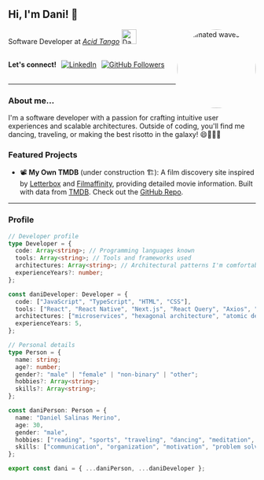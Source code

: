<h2>Hi, I'm Dani! 👋</h2>
<img align='right' src="https://cdn.dribbble.com/users/2454048/screenshots/15340392/media/dd54aafd6e4ecf7aa325c94113a792f5.gif" style="width:160px; height:160px; border-radius:50%;" alt="Animated waves GIF">

<p>
  Software Developer at <em><a href="https://www.acidtango.com/">Acid Tango</a></em> 
  <img src="https://media.tenor.com/fcaVanxsG8sAAAAM/lemon-dancing.gif" width="30" height="30" alt="Dancing lemon">
</p>

<p style="display: flex; align-items: center; gap: 10px; height: 50px;">
  <b>Let's connect!     </b>
  <a href="https://www.linkedin.com/in/danielsalinasmerino/">
    <img src="https://img.shields.io/badge/-danielsalinasmerino-blue?style=flat-square&logo=Linkedin&logoColor=white" alt="LinkedIn">
  </a>
  <a href="https://github.com/danielsalinasmerino">
    <img src="https://img.shields.io/github/followers/danielsalinasmerino?label=follow&style=social" alt="GitHub Followers">
  </a> 
</p>

---

### About me...

I'm a software developer with a passion for crafting intuitive user experiences and scalable architectures. Outside of coding, you'll find me dancing, traveling, or making the best risotto in the galaxy! 😄👨🏻‍🍳

### Featured Projects

- 📽️ **My Own TMDB** (under construction 🏗️): A film discovery site inspired by [Letterbox](https://letterboxd.com/) and [Filmaffinity](https://www.filmaffinity.com/), providing detailed movie information. Built with data from [TMDB](https://www.themoviedb.org/). Check out the [GitHub Repo](https://github.com/danielsalinasmerino/movies-app).

---

### Profile

```typescript
// Developer profile
type Developer = {
  code: Array<string>; // Programming languages known
  tools: Array<string>; // Tools and frameworks used
  architectures: Array<string>; // Architectural patterns I'm comfortable with
  experienceYears?: number;
};

const daniDeveloper: Developer = {
  code: ["JavaScript", "TypeScript", "HTML", "CSS"],
  tools: ["React", "React Native", "Next.js", "React Query", "Axios", "CSS Modules", "Jest", "Lint"],
  architectures: ["microservices", "hexagonal architecture", "atomic design"],
  experienceYears: 5,
};

// Personal details
type Person = {
  name: string;
  age?: number;
  gender?: "male" | "female" | "non-binary" | "other";
  hobbies?: Array<string>;
  skills?: Array<string>;
};

const daniPerson: Person = {
  name: "Daniel Salinas Merino",
  age: 30,
  gender: "male",
  hobbies: ["reading", "sports", "traveling", "dancing", "meditation", "cooking", "nature"],
  skills: ["communication", "organization", "motivation", "problem solving"],
};

export const dani = { ...daniPerson, ...daniDeveloper };
```
